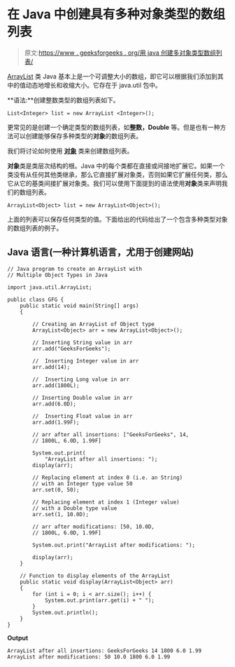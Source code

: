 # 在 Java 中创建具有多种对象类型的数组列表

> 原文:[https://www . geeksforgeeks . org/用 java 创建多对象类型数组列表/](https://www.geeksforgeeks.org/creating-an-arraylist-with-multiple-object-types-in-java/)

[ArrayList](https://www.geeksforgeeks.org/arraylist-in-java/) 类 Java 基本上是一个可调整大小的数组，即它可以根据我们添加到其中的值动态地增长和收缩大小。它存在于 java.util 包中。

**语法:**创建整数类型的数组列表如下。

```
List<Integer> list = new ArrayList <Integer>();
```

更常见的是创建一个确定类型的数组列表，如**整数，Double** 等。但是也有一种方法可以创建能够保存多种类型的**对象**的数组列表。

我们将讨论如何使用 [**对象**](https://www.geeksforgeeks.org/object-class-in-java/) 类来创建数组列表。

**对象**类是类层次结构的根。Java 中的每个类都在直接或间接地扩展它。如果一个类没有从任何其他类继承，那么它直接扩展对象类，否则如果它扩展任何类，那么它从它的基类间接扩展对象类。我们可以使用下面提到的语法使用**对象**类来声明我们的数组列表。

```
ArrayList<Object> list = new ArrayList<Object>();
```

上面的列表可以保存任何类型的值。下面给出的代码给出了一个包含多种类型对象的数组列表的例子。

## Java 语言(一种计算机语言，尤用于创建网站)

```
// Java program to create an ArrayList with
// Multiple Object Types in Java

import java.util.ArrayList;

public class GFG {
    public static void main(String[] args)
    {

        // Creating an ArrayList of Object type
        ArrayList<Object> arr = new ArrayList<Object>();

        // Inserting String value in arr
        arr.add("GeeksForGeeks");

        //  Inserting Integer value in arr
        arr.add(14);

        //  Inserting Long value in arr
        arr.add(1800L);

        // Inserting Double value in arr
        arr.add(6.0D);

        //  Inserting Float value in arr
        arr.add(1.99F);

        // arr after all insertions: ["GeeksForGeeks", 14,
        // 1800L, 6.0D, 1.99F]

        System.out.print(
            "ArrayList after all insertions: ");
        display(arr);

        // Replacing element at index 0 (i.e. an String)
        // with an Integer type value 50
        arr.set(0, 50);

        // Replacing element at index 1 (Integer value)
        // with a Double type value
        arr.set(1, 10.0D);

        // arr after modifications: [50, 10.0D,
        // 1800L, 6.0D, 1.99F]

        System.out.print("ArrayList after modifications: ");

        display(arr);
    }

    // Function to display elements of the ArrayList
    public static void display(ArrayList<Object> arr)
    {
        for (int i = 0; i < arr.size(); i++) {
            System.out.print(arr.get(i) + " ");
        }
        System.out.println();
    }
}
```

**Output**

```
ArrayList after all insertions: GeeksForGeeks 14 1800 6.0 1.99 
ArrayList after modifications: 50 10.0 1800 6.0 1.99
```